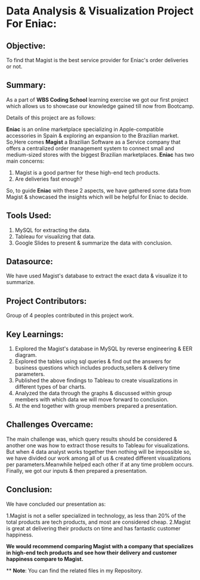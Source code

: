# Data Analysis & Visualization Project For Eniac:
## Objective: 
To find that Magist is the best service provider for Eniac's order deliveries or not.

## Summary:
As a part of **WBS Coding School** learning exercise we got our first project which allows us to showcase our knowledge gained till now from Bootcamp.

Details of this project are as follows:

**Eniac** is an online marketplace specializing in Apple-compatible accessories in Spain & exploring an expansion to the Brazilian market. So,Here comes **Magist** a Brazilian Software as a Service company that offers a centralized order management system to connect small and medium-sized stores with the biggest Brazilian marketplaces.
**Eniac** has two main concerns:
1. Magist is a good partner for these high-end tech products.
2. Are deliveries fast enough?

So, to guide **Eniac** with these 2 aspects, we have gathered some data from Magist & showcased the insights which will be helpful for Eniac to decide.

## Tools Used:
1. MySQL for extracting the data.
2. Tableau for visualizing that data.
3. Google Slides to present & summarize the data with conclusion.
   
## Datasource:
We have used Magist's database to extract the exact data & visualize it to summarize.

## Project Contributors:
Group of 4 peoples contributed in this project work.

## Key Learnings:
1. Explored the Magist's database in MySQL by reverse engineering & EER diagram.
2. Explored the tables using sql queries & find out the answers for business questions which includes products,sellers & delivery time parameters.
3. Published the above findings to Tableau to create visualizations in different types of bar charts.
4. Analyzed the data through the graphs & discussed within group members with which data we will move forward to conclusion.
5. At the end together with group members prepared a presentation.

## Challenges Overcame:
The main challenge was, which query results should be considered & another one was how to extract those results to Tableau for visualizations. But when 4 data analyst works together then nothing will be impossible so, we have divided our work among all of us & created different visualizations per parameters.Meanwhile helped each other if at any time problem occurs. Finally, we got our inputs & then prepared a presentation. 

## Conclusion:
We have concluded our presentation as:

1.Magist is not a seller specialized in technology, as less than 20% of the total products are tech products, and most are considered cheap.
2.Magist is great at delivering their products on time and has fantastic customer happiness.

**We would recommend comparing Magist with a company that specializes in high-end tech products and see how their delivery and customer happiness compare to Magist.**




** **Note**: You can find the related files in my Repository.




